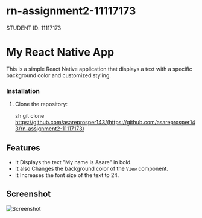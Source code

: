 # rn-assignment2-11117173
STUDENT ID: 11117173
# My React Native App

This is a simple React Native application that displays a text with a specific background color and customized styling.
### Installation

1. Clone the repository:

    sh
    git clone https://github.com/asareprosper143/(https://github.com/asareprosper143/rn-assignment2-11117173)


## Features

- It Displays the text "My name is Asare" in bold.
- It also Changes the background color of the `View` component.
- It Increases the font size of the text to 24.

## Screenshot
![Screenshot ](https://github.com/asareprosper143/rn-assignment2-11117173/assets/151519158/df3a5fea-550d-43b7-bf28-9d04277dea19)
